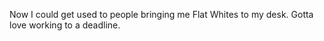 <!--
id: 457941286
link: http://kevinisom.info/post/457941286/now-i-could-get-used-to-people-bringing-me-flat
slug: now-i-could-get-used-to-people-bringing-me-flat
date: Fri Mar 19 2010 15:44:15 GMT+1300 (NZDT)
raw: {"blog_name":"kevinisom","id":457941286,"post_url":"http://kevinisom.info/post/457941286/now-i-could-get-used-to-people-bringing-me-flat","slug":"now-i-could-get-used-to-people-bringing-me-flat","type":"text","date":"2010-03-19 02:44:15 GMT","timestamp":1268966655,"state":"published","format":"html","reblog_key":"0sBf82QP","tags":[],"short_url":"http://tmblr.co/Zw68YyRIw4c","highlighted":[],"feed_item":"http://twitter.com/kev_nz/statuses/10699740291","from_feed_id":"650289","note_count":0,"title":null,"body":"<p>Now I could get used to people bringing me Flat Whites to my desk. Gotta love working to a deadline.</p>"}
publish: 2010-03-019
tags: 
title: null
-->


Now I could get used to people bringing me Flat Whites to my desk. Gotta
love working to a deadline.


